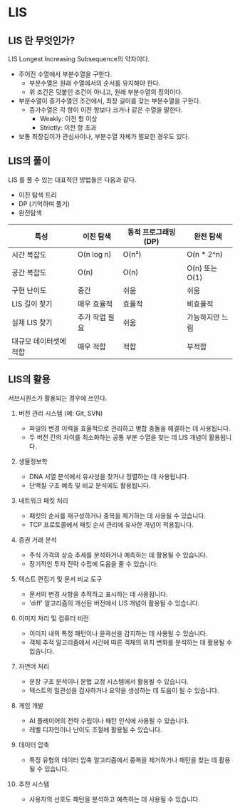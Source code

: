 # LIS

## LIS 란 무엇인가?

LIS Longest Increasing Subsequence의 약자이다.

- 주어진 수열에서 부분수열을 구한다.
    - 부분수열은 원래 수열에서의 순서를 유지해야 한다.
    - 위 조건은 덧붙인 조건이 아니고, 원래 부분수열의 정의이다.
- 부분수열이 증가수열인 조건에서, 최장 길이를 갖는 부분수열을 구한다.
    - 증가수열은 각 항이 이전 항보다 크거나 같은 수열을 말한다.
        - Weakly: 이전 항 이상
        - Strictly: 이전 항 초과
- 보통 최장길이가 관심사이나, 부분수열 자체가 필요한 경우도 있다.

## LIS의 풀이

LIS 를 풀 수 있는 대표적인 방법들은 다음과 같다.

- 이진 탐색 트리
- DP (기억하며 풀기)
- 완전탐색

| 특성           | 이진 탐색      | 동적 프로그래밍 (DP) | 완전 탐색        |
|--------------|------------|---------------|--------------|
| 시간 복잡도       | O(n log n) | O(n²)         | O(n * 2^n)   |
| 공간 복잡도       | O(n)       | O(n)          | O(n) 또는 O(1) |
| 구현 난이도       | 중간         | 쉬움            | 쉬움           |
| LIS 길이 찾기    | 매우 효율적     | 효율적           | 비효율적         |
| 실제 LIS 찾기    | 추가 작업 필요   | 쉬움            | 가능하지만 느림     |
| 대규모 데이터셋에 적합 | 매우 적합      | 적합            | 부적합          |

## LIS의 활용

서브시퀀스가 활용되는 경우에 쓰인다.

1. 버전 관리 시스템 (예: Git, SVN)
    - 파일의 변경 이력을 효율적으로 관리하고 병합 충돌을 해결하는 데 사용됩니다.
    - 두 버전 간의 차이를 최소화하는 공통 부분 수열을 찾는 데 LIS 개념이 활용됩니다.

2. 생물정보학
    - DNA 서열 분석에서 유사성을 찾거나 정렬하는 데 사용됩니다.
    - 단백질 구조 예측 및 비교 분석에도 활용됩니다.

3. 네트워크 패킷 처리
    - 패킷의 순서를 재구성하거나 중복을 제거하는 데 사용될 수 있습니다.
    - TCP 프로토콜에서 패킷 순서 관리에 유사한 개념이 적용됩니다.

4. 증권 거래 분석
    - 주식 가격의 상승 추세를 분석하거나 예측하는 데 활용될 수 있습니다.
    - 장기적인 투자 전략 수립에 도움을 줄 수 있습니다.

5. 텍스트 편집기 및 문서 비교 도구
    - 문서의 변경 사항을 추적하고 표시하는 데 사용됩니다.
    - 'diff' 알고리즘의 개선된 버전에서 LIS 개념이 활용될 수 있습니다.

6. 이미지 처리 및 컴퓨터 비전
    - 이미지 내의 특정 패턴이나 윤곽선을 감지하는 데 사용될 수 있습니다.
    - 객체 추적 알고리즘에서 시간에 따른 객체의 위치 변화를 분석하는 데 활용될 수 있습니다.

7. 자연어 처리
    - 문장 구조 분석이나 문법 교정 시스템에서 활용될 수 있습니다.
    - 텍스트의 일관성을 검사하거나 요약을 생성하는 데 도움이 될 수 있습니다.

8. 게임 개발
    - AI 플레이어의 전략 수립이나 패턴 인식에 사용될 수 있습니다.
    - 레벨 디자인이나 난이도 조절에 활용될 수 있습니다.

9. 데이터 압축
    - 특정 유형의 데이터 압축 알고리즘에서 중복을 제거하거나 패턴을 찾는 데 활용될 수 있습니다.

10. 추천 시스템
    - 사용자의 선호도 패턴을 분석하고 예측하는 데 사용될 수 있습니다.